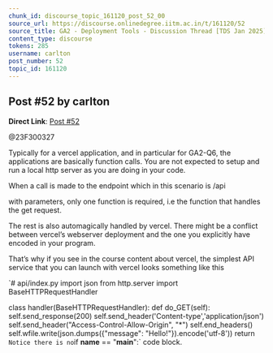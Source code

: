 ```yaml
---
chunk_id: discourse_topic_161120_post_52_00
source_url: https://discourse.onlinedegree.iitm.ac.in/t/161120/52
source_title: GA2 - Deployment Tools - Discussion Thread [TDS Jan 2025]
content_type: discourse
tokens: 285
username: carlton
post_number: 52
topic_id: 161120
---
```


## Post #52 by carlton

**Direct Link**: [Post #52](https://discourse.onlinedegree.iitm.ac.in/t/161120/52)

@23F300327

Typically for a vercel application, and in particular for GA2-Q6, the applications are basically function calls. You are not expected to setup and run a local http server as you are doing in your code.

When a call is made to the endpoint which in this scenario is /api

with parameters, only one function is required, i.e the function that handles the get request.

The rest is also automagically handled by vercel. There might be a conflict between vercel’s webserver deployment and the one you explicitly have encoded in your program.

That’s why if you see in the course content about vercel, the simplest API service that you can launch with vercel looks something like this

`# api/index.py
import json
from http.server import BaseHTTPRequestHandler

class handler(BaseHTTPRequestHandler):
 def do_GET(self):
 self.send_response(200)
 self.send_header('Content-type','application/json')
 self.send_header("Access-Control-Allow-Origin", "*")
 self.end_headers()
 self.wfile.write(json.dumps({"message": "Hello!"}).encode('utf-8'))
 return
`
Notice there is no `if __name__ == "__main__":` code block.
